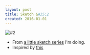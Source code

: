 ```yaml
---
layout: post
title: Sketch &#35;2
created: 2016-01-01
---
```


![#2](https://i.imgur.com/26GGhv2.png "#2")

- From [a little sketch series](https://github.com/ckampfe/sketches) I'm doing.
- Inspired by [this](http://fuckyeahfortran.tumblr.com/post/131176832244/text-mode-a-little-known-story-about-a)

<script src="https://gist.github.com/ckampfe/c39b06370aa96cfa02f4.js"></script>
